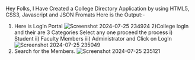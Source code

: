 Hey Folks,
I Have Created a College Directory Application by using HTML5, CSS3, Javascript and JSON Fromats
Here is the Output:-
1) Here is LogIn Portal
![Screenshot 2024-07-25 234924](https://github.com/user-attachments/assets/9245fed1-96a5-414e-8912-db2f3cc60ed9)
2)College logIn and their are 3 Categories
Select any one proceed the process
   i) Student
   ii) Faculty Members
   iii) Administrator and Click on LogIn
![Screenshot 2024-07-25 235049](https://github.com/user-attachments/assets/c417ec5f-68fa-4989-82a5-fae25f8a47a2)
3) Search for the Members.
![Screenshot 2024-07-25 235121](https://github.com/user-attachments/assets/79b405e7-8490-4b37-9e8a-830c51cd931b)
